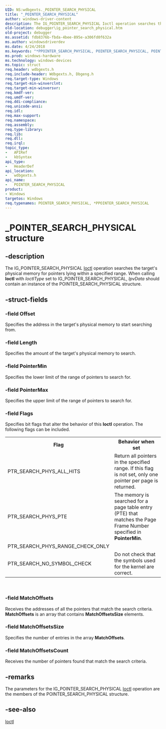 ```yaml
---
UID: NS:wdbgexts._POINTER_SEARCH_PHYSICAL
title: "_POINTER_SEARCH_PHYSICAL"
author: windows-driver-content
description: The IG_POINTER_SEARCH_PHYSICAL Ioctl operation searches the target's physical memory for pointers lying within a specified range.
old-location: debugger\ig_pointer_search_physical.htm
old-project: debugger
ms.assetid: fdb8376b-fbda-4bee-895e-a306fd0f632a
ms.author: windowsdriverdev
ms.date: 4/24/2018
ms.keywords: "*PPOINTER_SEARCH_PHYSICAL, POINTER_SEARCH_PHYSICAL, POINTER_SEARCH_PHYSICAL structure [Windows Debugging], PPOINTER_SEARCH_PHYSICAL, PPOINTER_SEARCH_PHYSICAL structure pointer [Windows Debugging], WdbgExts_Ref_ce742570-c023-4e34-a8e2-aef530e61c04.xml, _POINTER_SEARCH_PHYSICAL, debugger.ig_pointer_search_physical, wdbgexts/POINTER_SEARCH_PHYSICAL, wdbgexts/PPOINTER_SEARCH_PHYSICAL"
ms.prod: windows-hardware
ms.technology: windows-devices
ms.topic: struct
req.header: wdbgexts.h
req.include-header: Wdbgexts.h, Dbgeng.h
req.target-type: Windows
req.target-min-winverclnt: 
req.target-min-winversvr: 
req.kmdf-ver: 
req.umdf-ver: 
req.ddi-compliance: 
req.unicode-ansi: 
req.idl: 
req.max-support: 
req.namespace: 
req.assembly: 
req.type-library: 
req.lib: 
req.dll: 
req.irql: 
topic_type:
-	APIRef
-	kbSyntax
api_type:
-	HeaderDef
api_location:
-	wdbgexts.h
api_name:
-	POINTER_SEARCH_PHYSICAL
product:
- Windows
targetos: Windows
req.typenames: POINTER_SEARCH_PHYSICAL, *PPOINTER_SEARCH_PHYSICAL
---
```


# _POINTER_SEARCH_PHYSICAL structure


## -description


The IG_POINTER_SEARCH_PHYSICAL <a href="https://msdn.microsoft.com/library/windows/hardware/ff551084">Ioctl</a> operation searches the target's physical memory for pointers lying within a specified range.  When calling <b>Ioctl</b> with <i>IoctlType</i> set to IG_POINTER_SEARCH_PHYSICAL, <i>IpvData</i> should contain an instance of the POINTER_SEARCH_PHYSICAL structure.


## -struct-fields




### -field Offset

Specifies the address in the target's physical memory to start searching from.


### -field Length

Specifies the amount of the target's physical memory to search.


### -field PointerMin

Specifies the lower limit of the range of pointers to search for.


### -field PointerMax

Specifies the upper limit of the range of pointers to search for.


### -field Flags

Specifies bit flags that alter the behavior of this <b>Ioctl</b> operation.  The following flags can be included.

<table>
<tr>
<th>Flag</th>
<th>Behavior when set</th>
</tr>
<tr>
<td>
PTR_SEARCH_PHYS_ALL_HITS

</td>
<td>
Return all pointers in the specified range.  If this flag is not set, only one pointer per page is returned.

</td>
</tr>
<tr>
<td>
PTR_SEARCH_PHYS_PTE

</td>
<td>
The memory is searched for a page table entry (PTE) that matches the Page Frame Number specified in <b>PointerMin</b>.

</td>
</tr>
<tr>
<td>
PTR_SEARCH_PHYS_RANGE_CHECK_ONLY

</td>
<td>


</td>
</tr>
<tr>
<td>
PTR_SEARCH_NO_SYMBOL_CHECK

</td>
<td>
Do not check that the symbols used for the kernel are correct.

</td>
</tr>
</table>
 


### -field MatchOffsets

Receives the addresses of all the pointers that match the search criteria.  <b>MatchOffsets</b> is an array that contains <b>MatchOffsetsSize</b> elements.


### -field MatchOffsetsSize

Specifies the number of entries in the array <b>MatchOffsets</b>.


### -field MatchOffsetsCount

Receives the number of pointers found that match the search criteria.


## -remarks



The parameters for the IG_POINTER_SEARCH_PHYSICAL <a href="https://msdn.microsoft.com/library/windows/hardware/ff551084">Ioctl</a> operation are the members of the POINTER_SEARCH_PHYSICAL structure.




## -see-also




<a href="https://msdn.microsoft.com/library/windows/hardware/ff551084">Ioctl</a>
 

 

